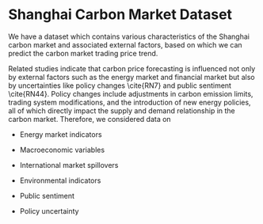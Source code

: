 # Shanghai Carbon Market Dataset

We have a dataset which contains various characteristics of the Shanghai carbon market and associated external factors, based on which we can predict the carbon market trading price trend.

Related studies indicate that carbon price forecasting is influenced not only by external factors such as the energy market and financial market but also by uncertainties like policy changes \cite{RN7} and public sentiment \cite{RN44}. Policy changes include adjustments in carbon emission limits, trading system modifications, and the introduction of new energy policies, all of which directly impact the supply and demand relationship in the carbon market. Therefore, we considered data on

- Energy market indicators

- Macroeconomic variables

- International market spillovers

- Environmental indicators

- Public sentiment

- Policy uncertainty